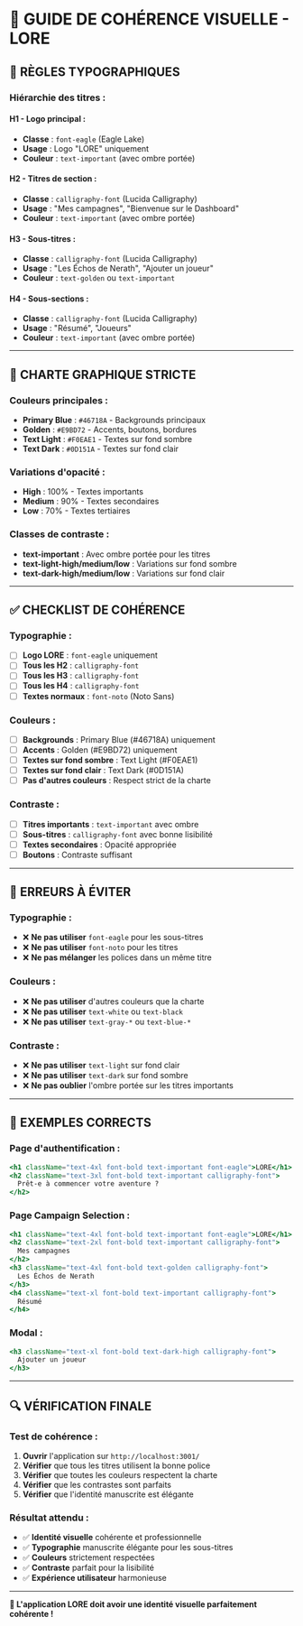 # 🎨 GUIDE DE COHÉRENCE VISUELLE - LORE

## 📝 **RÈGLES TYPOGRAPHIQUES**

### **Hiérarchie des titres :**

#### **H1 - Logo principal :**
- **Classe** : `font-eagle` (Eagle Lake)
- **Usage** : Logo "LORE" uniquement
- **Couleur** : `text-important` (avec ombre portée)

#### **H2 - Titres de section :**
- **Classe** : `calligraphy-font` (Lucida Calligraphy)
- **Usage** : "Mes campagnes", "Bienvenue sur le Dashboard"
- **Couleur** : `text-important` (avec ombre portée)

#### **H3 - Sous-titres :**
- **Classe** : `calligraphy-font` (Lucida Calligraphy)
- **Usage** : "Les Échos de Nerath", "Ajouter un joueur"
- **Couleur** : `text-golden` ou `text-important`

#### **H4 - Sous-sections :**
- **Classe** : `calligraphy-font` (Lucida Calligraphy)
- **Usage** : "Résumé", "Joueurs"
- **Couleur** : `text-important` (avec ombre portée)

---

## 🎨 **CHARTE GRAPHIQUE STRICTE**

### **Couleurs principales :**
- **Primary Blue** : `#46718A` - Backgrounds principaux
- **Golden** : `#E9BD72` - Accents, boutons, bordures
- **Text Light** : `#F0EAE1` - Textes sur fond sombre
- **Text Dark** : `#0D151A` - Textes sur fond clair

### **Variations d'opacité :**
- **High** : 100% - Textes importants
- **Medium** : 90% - Textes secondaires
- **Low** : 70% - Textes tertiaires

### **Classes de contraste :**
- **text-important** : Avec ombre portée pour les titres
- **text-light-high/medium/low** : Variations sur fond sombre
- **text-dark-high/medium/low** : Variations sur fond clair

---

## ✅ **CHECKLIST DE COHÉRENCE**

### **Typographie :**
- [ ] **Logo LORE** : `font-eagle` uniquement
- [ ] **Tous les H2** : `calligraphy-font`
- [ ] **Tous les H3** : `calligraphy-font`
- [ ] **Tous les H4** : `calligraphy-font`
- [ ] **Textes normaux** : `font-noto` (Noto Sans)

### **Couleurs :**
- [ ] **Backgrounds** : Primary Blue (#46718A) uniquement
- [ ] **Accents** : Golden (#E9BD72) uniquement
- [ ] **Textes sur fond sombre** : Text Light (#F0EAE1)
- [ ] **Textes sur fond clair** : Text Dark (#0D151A)
- [ ] **Pas d'autres couleurs** : Respect strict de la charte

### **Contraste :**
- [ ] **Titres importants** : `text-important` avec ombre
- [ ] **Sous-titres** : `calligraphy-font` avec bonne lisibilité
- [ ] **Textes secondaires** : Opacité appropriée
- [ ] **Boutons** : Contraste suffisant

---

## 🚫 **ERREURS À ÉVITER**

### **Typographie :**
- ❌ **Ne pas utiliser** `font-eagle` pour les sous-titres
- ❌ **Ne pas utiliser** `font-noto` pour les titres
- ❌ **Ne pas mélanger** les polices dans un même titre

### **Couleurs :**
- ❌ **Ne pas utiliser** d'autres couleurs que la charte
- ❌ **Ne pas utiliser** `text-white` ou `text-black`
- ❌ **Ne pas utiliser** `text-gray-*` ou `text-blue-*`

### **Contraste :**
- ❌ **Ne pas utiliser** `text-light` sur fond clair
- ❌ **Ne pas utiliser** `text-dark` sur fond sombre
- ❌ **Ne pas oublier** l'ombre portée sur les titres importants

---

## 🎯 **EXEMPLES CORRECTS**

### **Page d'authentification :**
```jsx
<h1 className="text-4xl font-bold text-important font-eagle">LORE</h1>
<h2 className="text-3xl font-bold text-important calligraphy-font">
  Prêt-e à commencer votre aventure ?
</h2>
```

### **Page Campaign Selection :**
```jsx
<h1 className="text-4xl font-bold text-important font-eagle">LORE</h1>
<h2 className="text-2xl font-bold text-important calligraphy-font">
  Mes campagnes
</h2>
<h3 className="text-4xl font-bold text-golden calligraphy-font">
  Les Échos de Nerath
</h3>
<h4 className="text-xl font-bold text-important calligraphy-font">
  Résumé
</h4>
```

### **Modal :**
```jsx
<h3 className="text-xl font-bold text-dark-high calligraphy-font">
  Ajouter un joueur
</h3>
```

---

## 🔍 **VÉRIFICATION FINALE**

### **Test de cohérence :**
1. **Ouvrir** l'application sur `http://localhost:3001/`
2. **Vérifier** que tous les titres utilisent la bonne police
3. **Vérifier** que toutes les couleurs respectent la charte
4. **Vérifier** que les contrastes sont parfaits
5. **Vérifier** que l'identité manuscrite est élégante

### **Résultat attendu :**
- ✅ **Identité visuelle** cohérente et professionnelle
- ✅ **Typographie** manuscrite élégante pour les sous-titres
- ✅ **Couleurs** strictement respectées
- ✅ **Contraste** parfait pour la lisibilité
- ✅ **Expérience utilisateur** harmonieuse

---

**🎨 L'application LORE doit avoir une identité visuelle parfaitement cohérente !**




